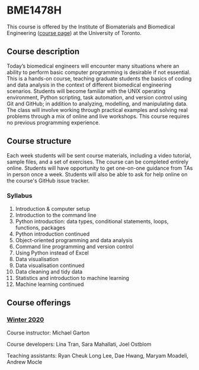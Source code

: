 
# BME1478H

This course is offered by the Institute of Biomaterials and Biomedical Engineering ([course page](https://ibbme.utoronto.ca/current-students/course-calendar/course-descriptions/)) at the University of Toronto.

## Course description

Today’s biomedical engineers will encounter many situations where an ability to perform basic computer programming is desirable if not essential. This is a hands-on course, teaching graduate students the basics of coding and data analysis in the context of different biomedical engineering scenarios. Students will become familiar with the UNIX operating environment, Python scripting, task automation, and version control using Git and GitHub; in addition to analyzing, modelling, and manipulating data. The class will involve working through practical examples and solving real problems through a mix of online and live workshops. This course requires no previous programming experience.

## Course structure

Each week students will be sent course materials, including a video tutorial, sample files, and a set of exercises. The course can be completed entirely online. Students will have opportunity to get one-on-one guidance from TAs in person once a week. Students will also be able to ask for help online on the course's GitHub issue tracker.

### Syllabus

1. Introduction & computer setup
2. Introduction to the command line
3. Python introduction: data types, conditional statements, loops, functions, packages
4. Python introduction continued
5. Object-oriented programming and data analysis
6. Command line programming and version control
7. Using Python instead of Excel
8. Data visualisation
9. Data visualisation continued
10. Data cleaning and tidy data
11. Statistics and introduction to machine learning
12. Machine learning continued

## Course offerings

### [Winter 2020](https://github.com/BME1478H/Winter2020class)

Course instructor: Michael Garton

Course developers: Lina Tran, Sara Mahallati, Joel Ostblom

Teaching assistants: Ryan Cheuk Long Lee, Dae Hwang, Maryam Moadeli, Andrew Mocle
